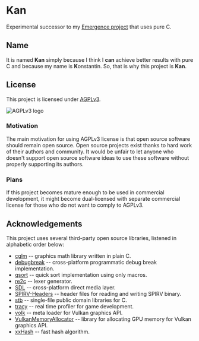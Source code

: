 # Kan

Experimental successor to my [Emergence project](https://github.com/KonstantinTomashevich/Emergence) that uses pure C.

## Name

It is named **Kan** simply because I think I **can** achieve better results with pure C and because my name is 
**K**onstantin. So, that is why this project is **Kan**.

## License

This project is licensed under [AGPLv3](https://www.gnu.org/licenses/agpl-3.0.html).

![AGPLv3 logo](https://www.gnu.org/graphics/agplv3-155x51.png)

### Motivation

The main motivation for using AGPLv3 license is that open source software should remain open source.
Open source projects exist thanks to hard work of their authors and community. It would be unfair to let anyone
who doesn't support open source software ideas to use these software without properly supporting its authors.

### Plans

If this project becomes mature enough to be used in commercial development, it might become dual-licensed with separate
commercial license for those who do not want to comply to AGPLv3.

## Acknowledgements

This project uses several third-party open source libraries, listened in alphabetic order below:

- [cglm](https://github.com/recp/cglm/) -- graphics math library written in plain C.
- [debugbreak](https://github.com/scottt/debugbreak/) -- cross-platform programmatic debug break implementation.
- [qsort](https://github.com/svpv/qsort/) -- quick sort implementation using only macros.
- [re2c](https://github.com/skvadrik/re2c/) -- lexer generator.
- [SDL](https://github.com/libsdl-org/SDL/) -- cross-platform direct media layer.
- [SPIRV-Headers](https://github.com/KhronosGroup/SPIRV-Headers) -- header files for reading and writing SPIRV binary.
- [stb](https://github.com/nothings/stb) -- single-file public domain libraries for C.
- [tracy](https://github.com/wolfpld/tracy/) -- real time profiler for game development.
- [volk](https://github.com/zeux/volk.git) -- meta loader for Vulkan graphics API.
- [VulkanMemoryAllocator](https://github.com/GPUOpen-LibrariesAndSDKs/VulkanMemoryAllocator) -- library for allocating
  GPU memory for Vulkan graphics API.
- [xxHash](https://github.com/Cyan4973/xxHash) -- fast hash algorithm.
